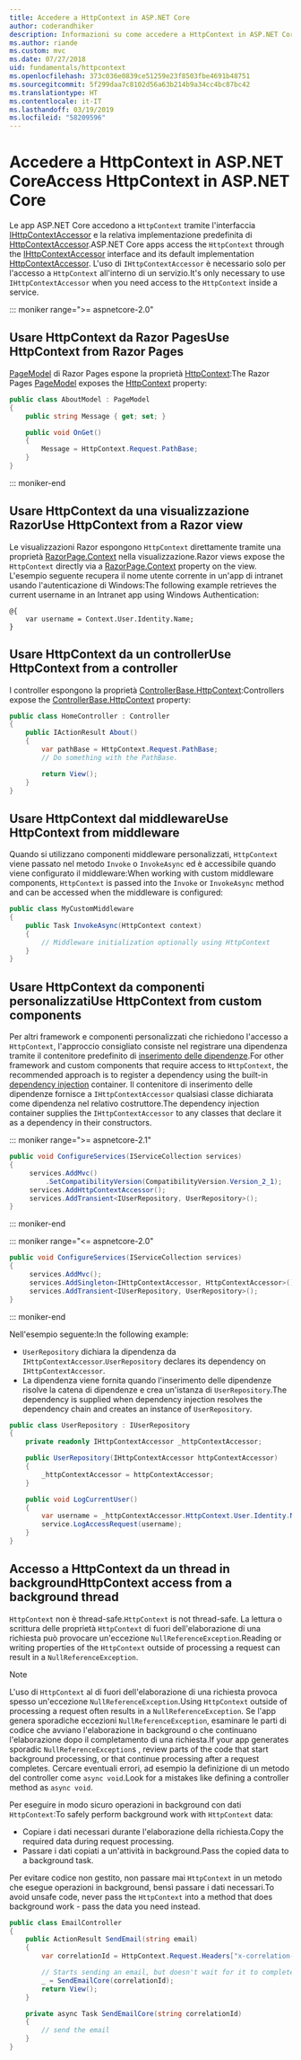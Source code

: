 ```yaml
---
title: Accedere a HttpContext in ASP.NET Core
author: coderandhiker
description: Informazioni su come accedere a HttpContext in ASP.NET Core.
ms.author: riande
ms.custom: mvc
ms.date: 07/27/2018
uid: fundamentals/httpcontext
ms.openlocfilehash: 373c036e0839ce51259e23f8503fbe4691b48751
ms.sourcegitcommit: 5f299daa7c8102d56a63b214b9a34cc4bc87bc42
ms.translationtype: HT
ms.contentlocale: it-IT
ms.lasthandoff: 03/19/2019
ms.locfileid: "58209596"
---
```

# <a name="access-httpcontext-in-aspnet-core"></a><span data-ttu-id="6c715-103">Accedere a HttpContext in ASP.NET Core</span><span class="sxs-lookup"><span data-stu-id="6c715-103">Access HttpContext in ASP.NET Core</span></span>

<span data-ttu-id="6c715-104">Le app ASP.NET Core accedono a `HttpContext` tramite l'interfaccia [IHttpContextAccessor](/dotnet/api/microsoft.aspnetcore.http.ihttpcontextaccessor) e la relativa implementazione predefinita di [HttpContextAccessor](/dotnet/api/microsoft.aspnetcore.http.httpcontextaccessor).</span><span class="sxs-lookup"><span data-stu-id="6c715-104">ASP.NET Core apps access the `HttpContext` through the [IHttpContextAccessor](/dotnet/api/microsoft.aspnetcore.http.ihttpcontextaccessor) interface and its default implementation [HttpContextAccessor](/dotnet/api/microsoft.aspnetcore.http.httpcontextaccessor).</span></span> <span data-ttu-id="6c715-105">L'uso di `IHttpContextAccessor` è necessario solo per l'accesso a `HttpContext` all'interno di un servizio.</span><span class="sxs-lookup"><span data-stu-id="6c715-105">It's only necessary to use `IHttpContextAccessor` when you need access to the `HttpContext` inside a service.</span></span>

::: moniker range=">= aspnetcore-2.0"

## <a name="use-httpcontext-from-razor-pages"></a><span data-ttu-id="6c715-106">Usare HttpContext da Razor Pages</span><span class="sxs-lookup"><span data-stu-id="6c715-106">Use HttpContext from Razor Pages</span></span>

<span data-ttu-id="6c715-107">[PageModel](/dotnet/api/microsoft.aspnetcore.mvc.razorpages.pagemodel) di Razor Pages espone la proprietà [HttpContext](/dotnet/api/microsoft.aspnetcore.mvc.razorpages.pagemodel.httpcontext):</span><span class="sxs-lookup"><span data-stu-id="6c715-107">The Razor Pages [PageModel](/dotnet/api/microsoft.aspnetcore.mvc.razorpages.pagemodel) exposes the [HttpContext](/dotnet/api/microsoft.aspnetcore.mvc.razorpages.pagemodel.httpcontext) property:</span></span>

```csharp
public class AboutModel : PageModel
{
    public string Message { get; set; }

    public void OnGet()
    {
        Message = HttpContext.Request.PathBase;
    }
}
```

::: moniker-end

## <a name="use-httpcontext-from-a-razor-view"></a><span data-ttu-id="6c715-108">Usare HttpContext da una visualizzazione Razor</span><span class="sxs-lookup"><span data-stu-id="6c715-108">Use HttpContext from a Razor view</span></span>

<span data-ttu-id="6c715-109">Le visualizzazioni Razor espongono `HttpContext` direttamente tramite una proprietà [RazorPage.Context](/dotnet/api/microsoft.aspnetcore.mvc.razor.razorpage.context#Microsoft_AspNetCore_Mvc_Razor_RazorPage_Context) nella visualizzazione.</span><span class="sxs-lookup"><span data-stu-id="6c715-109">Razor views expose the `HttpContext` directly via a [RazorPage.Context](/dotnet/api/microsoft.aspnetcore.mvc.razor.razorpage.context#Microsoft_AspNetCore_Mvc_Razor_RazorPage_Context) property on the view.</span></span> <span data-ttu-id="6c715-110">L'esempio seguente recupera il nome utente corrente in un'app di intranet usando l'autenticazione di Windows:</span><span class="sxs-lookup"><span data-stu-id="6c715-110">The following example retrieves the current username in an Intranet app using Windows Authentication:</span></span>

```cshtml
@{
    var username = Context.User.Identity.Name;
}
```

## <a name="use-httpcontext-from-a-controller"></a><span data-ttu-id="6c715-111">Usare HttpContext da un controller</span><span class="sxs-lookup"><span data-stu-id="6c715-111">Use HttpContext from a controller</span></span>

<span data-ttu-id="6c715-112">I controller espongono la proprietà [ControllerBase.HttpContext](/dotnet/api/microsoft.aspnetcore.mvc.controllerbase.httpcontext):</span><span class="sxs-lookup"><span data-stu-id="6c715-112">Controllers expose the [ControllerBase.HttpContext](/dotnet/api/microsoft.aspnetcore.mvc.controllerbase.httpcontext) property:</span></span>

```csharp
public class HomeController : Controller
{
    public IActionResult About()
    {
        var pathBase = HttpContext.Request.PathBase;
        // Do something with the PathBase.

        return View();
    }
}
```

## <a name="use-httpcontext-from-middleware"></a><span data-ttu-id="6c715-113">Usare HttpContext dal middleware</span><span class="sxs-lookup"><span data-stu-id="6c715-113">Use HttpContext from middleware</span></span>

<span data-ttu-id="6c715-114">Quando si utilizzano componenti middleware personalizzati, `HttpContext` viene passato nel metodo `Invoke` o `InvokeAsync` ed è accessibile quando viene configurato il middleware:</span><span class="sxs-lookup"><span data-stu-id="6c715-114">When working with custom middleware components, `HttpContext` is passed into the `Invoke` or `InvokeAsync` method and can be accessed when the middleware is configured:</span></span>

```csharp
public class MyCustomMiddleware
{
    public Task InvokeAsync(HttpContext context)
    {
        // Middleware initialization optionally using HttpContext
    }
}
```

## <a name="use-httpcontext-from-custom-components"></a><span data-ttu-id="6c715-115">Usare HttpContext da componenti personalizzati</span><span class="sxs-lookup"><span data-stu-id="6c715-115">Use HttpContext from custom components</span></span>

<span data-ttu-id="6c715-116">Per altri framework e componenti personalizzati che richiedono l'accesso a `HttpContext`, l'approccio consigliato consiste nel registrare una dipendenza tramite il contenitore predefinito di [inserimento delle dipendenze](xref:fundamentals/dependency-injection).</span><span class="sxs-lookup"><span data-stu-id="6c715-116">For other framework and custom components that require access to `HttpContext`, the recommended approach is to register a dependency using the built-in [dependency injection](xref:fundamentals/dependency-injection) container.</span></span> <span data-ttu-id="6c715-117">Il contenitore di inserimento delle dipendenze fornisce a `IHttpContextAccessor` qualsiasi classe dichiarata come dipendenza nel relativo costruttore.</span><span class="sxs-lookup"><span data-stu-id="6c715-117">The dependency injection container supplies the `IHttpContextAccessor` to any classes that declare it as a dependency in their constructors.</span></span>

::: moniker range=">= aspnetcore-2.1"

```csharp
public void ConfigureServices(IServiceCollection services)
{
     services.AddMvc()
         .SetCompatibilityVersion(CompatibilityVersion.Version_2_1);
     services.AddHttpContextAccessor();
     services.AddTransient<IUserRepository, UserRepository>();
}
```

::: moniker-end

::: moniker range="<= aspnetcore-2.0"

```csharp
public void ConfigureServices(IServiceCollection services)
{
     services.AddMvc();
     services.AddSingleton<IHttpContextAccessor, HttpContextAccessor>();
     services.AddTransient<IUserRepository, UserRepository>();
}
```

::: moniker-end

<span data-ttu-id="6c715-118">Nell'esempio seguente:</span><span class="sxs-lookup"><span data-stu-id="6c715-118">In the following example:</span></span>

* <span data-ttu-id="6c715-119">`UserRepository` dichiara la dipendenza da `IHttpContextAccessor`.</span><span class="sxs-lookup"><span data-stu-id="6c715-119">`UserRepository` declares its dependency on `IHttpContextAccessor`.</span></span>
* <span data-ttu-id="6c715-120">La dipendenza viene fornita quando l'inserimento delle dipendenze risolve la catena di dipendenze e crea un'istanza di `UserRepository`.</span><span class="sxs-lookup"><span data-stu-id="6c715-120">The dependency is supplied when dependency injection resolves the dependency chain and creates an instance of `UserRepository`.</span></span>

```csharp
public class UserRepository : IUserRepository
{
    private readonly IHttpContextAccessor _httpContextAccessor;

    public UserRepository(IHttpContextAccessor httpContextAccessor)
    {
        _httpContextAccessor = httpContextAccessor;
    }

    public void LogCurrentUser()
    {
        var username = _httpContextAccessor.HttpContext.User.Identity.Name;
        service.LogAccessRequest(username);
    }
}
```

## <a name="httpcontext-access-from-a-background-thread"></a><span data-ttu-id="6c715-121">Accesso a HttpContext da un thread in background</span><span class="sxs-lookup"><span data-stu-id="6c715-121">HttpContext access from a background thread</span></span>

<span data-ttu-id="6c715-122">`HttpContext` non è thread-safe.</span><span class="sxs-lookup"><span data-stu-id="6c715-122">`HttpContext` is not thread-safe.</span></span> <span data-ttu-id="6c715-123">La lettura o scrittura delle proprietà `HttpContext` di fuori dell'elaborazione di una richiesta può provocare un'eccezione `NullReferenceException`.</span><span class="sxs-lookup"><span data-stu-id="6c715-123">Reading or writing properties of the `HttpContext` outside of processing a request can result in a `NullReferenceException`.</span></span>

> [!NOTE]
> <span data-ttu-id="6c715-124">L'uso di `HttpContext` al di fuori dell'elaborazione di una richiesta provoca spesso un'eccezione `NullReferenceException`.</span><span class="sxs-lookup"><span data-stu-id="6c715-124">Using `HttpContext` outside of processing a request often results in a `NullReferenceException`.</span></span> <span data-ttu-id="6c715-125">Se l'app genera sporadiche eccezioni `NullReferenceException`, esaminare le parti di codice che avviano l'elaborazione in background o che continuano l'elaborazione dopo il completamento di una richiesta.</span><span class="sxs-lookup"><span data-stu-id="6c715-125">If your app generates sporadic `NullReferenceException`s , review parts of the code that start background processing, or that continue processing after a request completes.</span></span> <span data-ttu-id="6c715-126">Cercare eventuali errori, ad esempio la definizione di un metodo del controller come `async void`.</span><span class="sxs-lookup"><span data-stu-id="6c715-126">Look for a mistakes like defining a controller method as `async void`.</span></span>

<span data-ttu-id="6c715-127">Per eseguire in modo sicuro operazioni in background con dati `HttpContext`:</span><span class="sxs-lookup"><span data-stu-id="6c715-127">To safely perform background work with `HttpContext` data:</span></span>

* <span data-ttu-id="6c715-128">Copiare i dati necessari durante l'elaborazione della richiesta.</span><span class="sxs-lookup"><span data-stu-id="6c715-128">Copy the required data during request processing.</span></span>
* <span data-ttu-id="6c715-129">Passare i dati copiati a un'attività in background.</span><span class="sxs-lookup"><span data-stu-id="6c715-129">Pass the copied data to a background task.</span></span>

<span data-ttu-id="6c715-130">Per evitare codice non gestito, non passare mai `HttpContext` in un metodo che esegue operazioni in background, bensì passare i dati necessari.</span><span class="sxs-lookup"><span data-stu-id="6c715-130">To avoid unsafe code, never pass the `HttpContext` into a method that does background work - pass the data you need instead.</span></span>

```csharp
public class EmailController
{
    public ActionResult SendEmail(string email)
    {
        var correlationId = HttpContext.Request.Headers["x-correlation-id"].ToString();

        // Starts sending an email, but doesn't wait for it to complete
        _ = SendEmailCore(correlationId);
        return View();
    }

    private async Task SendEmailCore(string correlationId)
    {
        // send the email
    }
}
